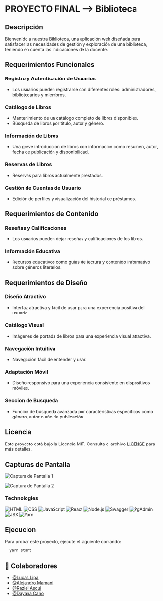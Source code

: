 # PROYECTO FINAL --> Biblioteca


## Descripción

Bienvenido a nuestra Biblioteca, una aplicación web diseñada para satisfacer las necesidades de gestión y exploración de una biblioteca, teniendo en cuenta las indicaciones de la docente.

## Requerimientos Funcionales

### Registro y Autenticación de Usuarios

- Los usuarios pueden registrarse con diferentes roles: administradores, bibliotecarios y miembros.

### Catálogo de Libros

- Mantenimiento de un catálogo completo de libros disponibles.
- Búsqueda de libros por título, autor y género.

### Información de Libros

- Una greve introduccion de libros con información como resumen, autor, fecha de publicación y disponibilidad.


### Reservas de Libros

- Reservas para libros actualmente prestados.

### Gestión de Cuentas de Usuario

- Edición de perfiles y visualización del historial de préstamos.

## Requerimientos de Contenido

### Reseñas y Calificaciones

- Los usuarios pueden dejar reseñas y calificaciones de los libros.

### Información Educativa

- Recursos educativos como guías de lectura y contenido informativo sobre géneros literarios.

## Requerimientos de Diseño

### Diseño Atractivo

- Interfaz atractiva y fácil de usar para una experiencia positiva del usuario.

### Catálogo Visual

- Imágenes de portada de libros para una experiencia visual atractiva.

### Navegación Intuitiva

- Navegación fácil de entender y usar.

### Adaptación Móvil

- Diseño responsivo para una experiencia consistente en dispositivos móviles.

### Seccion de Busqueda

- Función de búsqueda avanzada por características específicas como género, autor o año de publicación.

## Licencia

Este proyecto está bajo la Licencia MIT. Consulta el archivo [LICENSE](LICENSE) para más detalles.

## Capturas de Pantalla
![Captura de Pantalla 1](https://github.com/MaybeDH/PROYECTO_FINAL/assets/147931108/ffa2d866-3ee4-4b59-9496-ba73aea9fd6f)

![Captura de Pantalla 2](https://github.com/MaybeDH/PROYECTO_FINAL/assets/147931108/82a1441e-13b5-4d76-bca6-24565623a08a)

### Technologies
  ![HTML](https://img.shields.io/badge/-HTML-333333?style=flat&logo=html5)
  ![CSS](https://img.shields.io/badge/-CSS-333333?style=flat&logo=css3)
  ![JavaScript](https://img.shields.io/badge/-JavaScript-333333?style=flat&logo=javascript)
  ![React](https://img.shields.io/badge/-React-333333?style=flat&logo=react)
  ![Node.js](https://img.shields.io/badge/-Node.js-333333?style=flat&logo=node.js)
  ![Swagger](https://img.shields.io/badge/-Swagger-333333?style=flat&logo=swagger)
  ![PgAdmin](https://img.shields.io/badge/-PgAdmin-333333?style=flat&logo=pgadmin)
  ![JSX](https://img.shields.io/badge/-JSX-333333?style=flat&logo=react)
  ![Yarn](https://img.shields.io/badge/-Yarn-333333?style=flat&logo=yarn)

## Ejecucion
Para probar este proyecto, ejecute el siguiente comando:

```bash
  yarn start
```
##  🚀 Colaboradores

- [@Lucas Lipa](https://github.com/LIPALM)
- [@Alejandro Mamani](https://github.com/fulcrumAle)
- [@Raziel Ascui](https://github.com/staraziel4)
- [@Dayana Cano](https://github.com/MaybeDH)
